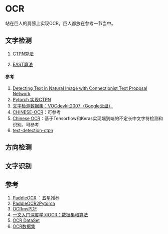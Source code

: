 # OCR

站在巨人的肩膀上实现OCR。巨人都放在参考一节当中。

## 文字检测

1. [CTPN算法](./doc/CTPN_Detection.md)

2. [EAST算法](./doc/EAST_Detection.md)



#### 参考

1. [Detecting Text in Natural Image with Connectionist Text Proposal Network](https://arxiv.org/pdf/1609.03605.pdf)
2. [Pytorch 实现CTPN](https://github.com/BADBADBADBOY/pytorch.ctpn)
2. [文字检测数据集：VOCdevkit2007（Google云盘）](https://drive.google.com/file/d/1S9K9NKkA0RYlBswCfyUI0dv_fI4r5bcX/view)
3. [CHINESE-OCR](https://github.com/xiaofengShi/CHINESE-OCR)：可参考
4. [Chinese OCR](https://github.com/YCG09/chinese_ocr)：基于Tensorflow和Keras实现端到端的不定长中文字符检测和识别。可参考
5. [text-detection-ctpn](https://github.com/eragonruan/text-detection-ctpn)



## 方向检测


## 文字识别


## 参考

1. [PaddleOCR](https://github.com/PaddlePaddle/PaddleOCR) ：五星推荐
2. [PaddleOCR2Pytorch](https://github.com/frotms/PaddleOCR2Pytorch)
3. [OCRmyPDF](https://github.com/ocrmypdf/OCRmyPDF)
4. [一文入门深度学习OCR：数据集和算法](https://zhuanlan.zhihu.com/p/356842725)
5. [OCR DataSet](https://github.com/WenmuZhou/OCR_DataSet)
6. [OCR数据集](./doc/OCR%E6%95%B0%E6%8D%AE%E9%9B%86.md)




